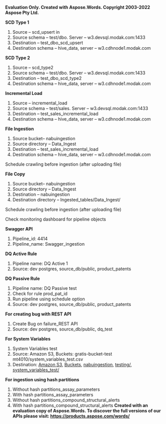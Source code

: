 **Evaluation Only. Created with Aspose.Words. Copyright 2003-2022 Aspose Pty Ltd.**

**SCD Type 1**

1. Source – scd\_upsert in 
1. Source schema – test/dbo. Server – w3.devsql.modak.com:1433
1. Destination – test\_dbo\_scd\_upsert
1. Destination schema – hive\_data, server – w3.cdhnode1.modak.com

**SCD Type 2**

1. Source – scd\_type2
1. Source schema – test/dbo. Server – w3.devsql.modak.com:1433
1. Destination – test\_dbo\_scd\_type2
1. Destination schema – hive\_data, server – w3.cdhnode1.modak.com

**Incremental Load**

1. Source – incremental\_load
1. Source schema – test/sales. Server – w3.devsql.modak.com:1433
1. Destination – test\_sales\_incremental\_load
1. Destination schema – hive\_data, server – w3.cdhnode1.modak.com

**File Ingestion**

1. Source bucket– nabuingestion
1. Source directory – Data\_Ingest
1. Destination – test\_sales\_incremental\_load
1. Destination schema – hive\_data, server – w3.cdhnode1.modak.com

Schedule crawling before ingestion (after uploading file)

**File Copy**

1. Source bucket– nabuingestion
1. Source directory – Data\_Ingest
1. Destination – nabuingestion
1. Destination directory – Ingested\_tables/Data\_Ingest/

Schedule crawling before ingestion (after uploading file)

Check monitoring dashboard for pipeline objects

**Swagger API**

1. Pipeline\_id: 4414
1. Pipeline\_name: Swagger\_ingestion


**DQ Active Rule**

1. Pipeline name: DQ Active 1
1. Source: dev postgres, source\_db/public, product\_patents

**DQ Passive Rule**

1. Pipeline name: DQ Passive test
1. Check for rule prod\_pat\_id
1. Run pipeline using schedule option
1. Source: dev postgres, source\_db/public, product\_patents


**For creating bug with REST API**

1. Create Bug on failure\_REST API
1. Source: dev postgres, source\_db/public, dq\_test

**For System Variables**

1. System Variables test
1. Source: Amazon S3, Buckets: gratis-bucket-test mt4010/system\_variables\_test.csv
1. Destination: [Amazon S3](https://s3.console.aws.amazon.com/s3/get-started?region=us-west-2), [Buckets](https://s3.console.aws.amazon.com/s3/buckets?region=us-west-2), [nabuingestion](https://s3.console.aws.amazon.com/s3/buckets/nabuingestion), [testing/](https://s3.console.aws.amazon.com/s3/buckets/nabuingestion?prefix=testing/), [system_variables_test/](https://s3.console.aws.amazon.com/s3/buckets/nabuingestion?prefix=testing/system_variables_test/)


**For ingestion using hash partitions**

1. Without hash partitions\_assay\_parameters
1. With hash partitions\_assay\_parameters
1. Without hash partitions\_compound\_structural\_alerts
1. With hash partitions\_compound\_structural\_alerts
**Created with an evaluation copy of Aspose.Words. To discover the full versions of our APIs please visit: https://products.aspose.com/words/**

